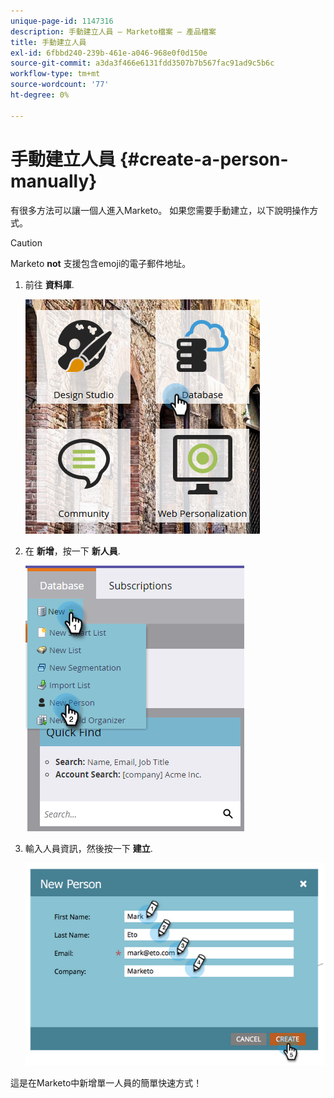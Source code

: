 ```yaml
---
unique-page-id: 1147316
description: 手動建立人員 — Marketo檔案 — 產品檔案
title: 手動建立人員
exl-id: 6fbbd240-239b-461e-a046-968e0f0d150e
source-git-commit: a3da3f466e6131fdd3507b7b567fac91ad9c5b6c
workflow-type: tm+mt
source-wordcount: '77'
ht-degree: 0%

---
```


# 手動建立人員 {#create-a-person-manually}

有很多方法可以讓一個人進入Marketo。 如果您需要手動建立，以下說明操作方式。

>[!CAUTION]
>
>Marketo **not** 支援包含emoji的電子郵件地址。

1. 前往 **資料庫**.

   ![](assets/db-1.png)

1. 在 **新增**，按一下 **新人員**.

   ![](assets/two-2.png)

1. 輸入人員資訊，然後按一下 **建立**.

   ![](assets/three-2.png)

這是在Marketo中新增單一人員的簡單快速方式！
